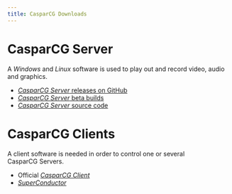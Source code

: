 ```yaml
---
title: CasparCG Downloads
---
```


# CasparCG Server
A _Windows_ and _Linux_ software is used to play out and record video, audio and graphics.
- [_CasparCG Server_ releases on GitHub](https://github.com/casparcg/server/releases/)
- [_CasparCG Server_ beta builds](https://builds.casparcg.com/)
- [_CasparCG Server_ source code](https://github.com/CasparCG/server/)

# CasparCG Clients
A client software is needed in order to control one or several CasparCG&nbsp;Servers.
- Official [_CasparCG&nbsp;Client_](https://github.com/CasparCG/client/releases/) 
- [_SuperConductor_](https://github.com/SuperFlyTV/SuperConductor/releases)

